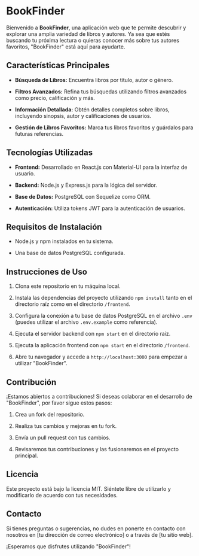 # BookFinder

Bienvenido a **BookFinder**, una aplicación web que te permite descubrir y explorar una amplia variedad de libros y autores. Ya sea que estés buscando tu próxima lectura o quieras conocer más sobre tus autores favoritos, "BookFinder" está aquí para ayudarte.

## Características Principales

- **Búsqueda de Libros:** Encuentra libros por título, autor o género.

- **Filtros Avanzados:** Refina tus búsquedas utilizando filtros avanzados como precio, calificación y más.

- **Información Detallada:** Obtén detalles completos sobre libros, incluyendo sinopsis, autor y calificaciones de usuarios.

- **Gestión de Libros Favoritos:** Marca tus libros favoritos y guárdalos para futuras referencias.

## Tecnologías Utilizadas

- **Frontend:** Desarrollado en React.js con Material-UI para la interfaz de usuario.

- **Backend:** Node.js y Express.js para la lógica del servidor.

- **Base de Datos:** PostgreSQL con Sequelize como ORM.

- **Autenticación:** Utiliza tokens JWT para la autenticación de usuarios.

## Requisitos de Instalación

- Node.js y npm instalados en tu sistema.

- Una base de datos PostgreSQL configurada.

## Instrucciones de Uso

1. Clona este repositorio en tu máquina local.

2. Instala las dependencias del proyecto utilizando `npm install` tanto en el directorio raíz como en el directorio `/frontend`.

3. Configura la conexión a tu base de datos PostgreSQL en el archivo `.env` (puedes utilizar el archivo `.env.example` como referencia).

4. Ejecuta el servidor backend con `npm start` en el directorio raíz.

5. Ejecuta la aplicación frontend con `npm start` en el directorio `/frontend`.

6. Abre tu navegador y accede a `http://localhost:3000` para empezar a utilizar "BookFinder".

## Contribución

¡Estamos abiertos a contribuciones! Si deseas colaborar en el desarrollo de "BookFinder", por favor sigue estos pasos:

1. Crea un fork del repositorio.

2. Realiza tus cambios y mejoras en tu fork.

3. Envía un pull request con tus cambios.

4. Revisaremos tus contribuciones y las fusionaremos en el proyecto principal.

## Licencia

Este proyecto está bajo la licencia MIT. Siéntete libre de utilizarlo y modificarlo de acuerdo con tus necesidades.

## Contacto

Si tienes preguntas o sugerencias, no dudes en ponerte en contacto con nosotros en [tu dirección de correo electrónico] o a través de [tu sitio web].

¡Esperamos que disfrutes utilizando "BookFinder"!

